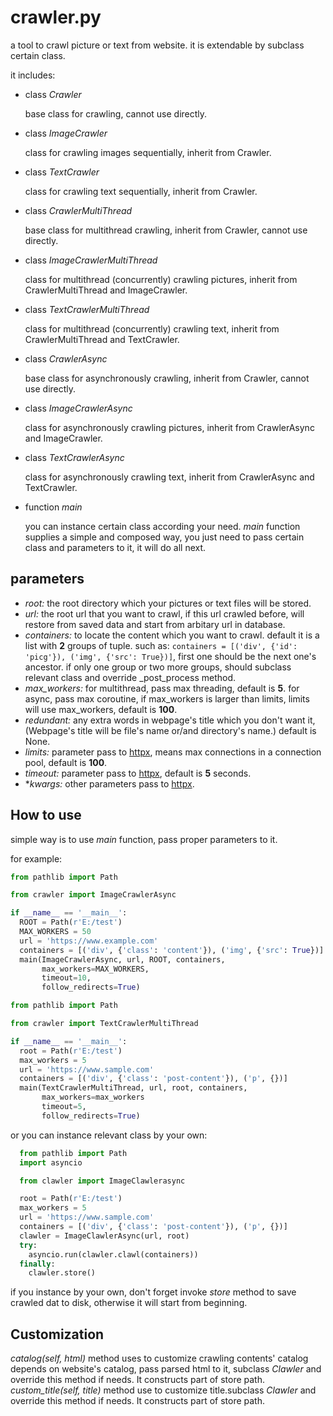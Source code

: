 # crawler.py

  a tool to crawl picture or text from website. it is extendable by subclass certain class.

it includes:

- class *Crawler*

  base class for crawling, cannot use directly.

- class *ImageCrawler*
  
  class for crawling images sequentially, inherit from Crawler.

- class *TextCrawler*

  class for crawling text sequentially, inherit from Crawler.

- class *CrawlerMultiThread*

  base class for multithread crawling, inherit from Crawler, cannot use directly.

- class *ImageCrawlerMultiThread*

  class for multithread (concurrently) crawling pictures, inherit from CrawlerMultiThread and ImageCrawler.

- class *TextCrawlerMultiThread*

  class for multithread (concurrently) crawling text, inherit from CrawlerMultiThread and TextCrawler.

- class *CrawlerAsync*

  base class for asynchronously crawling, inherit from Crawler, cannot use directly.

- class *ImageCrawlerAsync*

  class for asynchronously crawling pictures, inherit from CrawlerAsync and ImageCrawler.

- class *TextCrawlerAsync*

  class for asynchronously crawling text, inherit from CrawlerAsync and TextCrawler.

- function *main*

  you can instance certain class according your need. *main* function supplies a simple and composed way, you just need to pass certain class and parameters to it, it will do all next.

## parameters

- *root:* the root directory which your pictures or text files will be stored.
- *url:* the root url that you want to crawl, if this url crawled before, will restore from saved data and start from arbitary url in database.
- *containers:* to locate the content which you want to crawl. default it is a list with **2** groups of tuple. such as: `containers = [('div', {'id': 'picg'}), ('img', {'src': True})]`, first one should be the next one's ancestor. if only one group or two more groups, should subclass relevant class and override _post_process method.
- *max_workers:* for multithread, pass max threading, default is **5**. for async, pass max coroutine, if max_workers is larger than limits, limits will use max_workers, default is **100**.
- *redundant:* any extra words in webpage's title which you don't want it, (Webpage's title will be file's name or/and directory's name.) default is None.
- *limits:* parameter pass to [httpx](https://www.python-httpx.org/api/#client), means max connections in a connection pool, default is **100**.
- *timeout:* parameter pass to [httpx](https://www.python-httpx.org/api/#client), default is **5** seconds.
- **kwargs:* other parameters pass to [httpx](https://www.python-httpx.org/api/#client).

## How to use

simple way is to use *main* function, pass proper parameters to it.

for example:

```python
from pathlib import Path

from crawler import ImageCrawlerAsync

if __name__ == '__main__':
  ROOT = Path(r'E:/test')
  MAX_WORKERS = 50
  url = 'https://www.example.com'
  containers = [('div', {'class': 'content'}), ('img', {'src': True})]
  main(ImageCrawlerAsync, url, ROOT, containers,
       max_workers=MAX_WORKERS,
       timeout=10,
       follow_redirects=True)
```

```python
from pathlib import Path

from crawler import TextCrawlerMultiThread

if __name__ == '__main__':
  root = Path(r'E:/test')
  max_workers = 5
  url = 'https://www.sample.com'
  containers = [('div', {'class': 'post-content'}), ('p', {})]
  main(TextCrawlerMultiThread, url, root, containers,
       max_workers=max_workers
       timeout=5,
       follow_redirects=True)

```

or you can instance relevant class by your own:

```python
  from pathlib import Path
  import asyncio

  from clawler import ImageClawlerasync

  root = Path(r'E:/test')
  max_workers = 5
  url = 'https://www.sample.com'
  containers = [('div', {'class': 'post-content'}), ('p', {})]
  clawler = ImageClawlerAsync(url, root)
  try:
    asyncio.run(clawler.clawl(containers))
  finally:
    clawler.store()
```

if you instance by your own, don't forget invoke *store* method to save crawled dat to disk, otherwise it will start from beginning.

## Customization

*catalog(self, html)* method uses to customize crawling contents' catalog depends on website's catalog, pass parsed html to it, subclass *Clawler* and override this method if needs. It constructs part of store path.
*custom_title(self, title)* method use to customize title.subclass *Clawler* and override this method if needs. It constructs part of store path.
